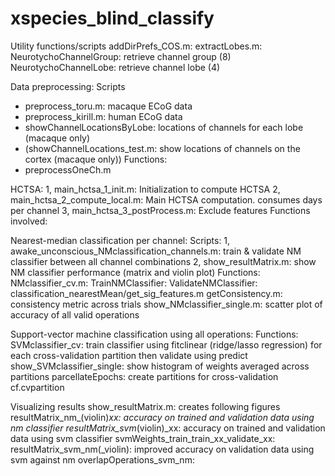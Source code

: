# xspecies_blind_classify

Utility functions/scripts
addDirPrefs_COS.m: 
extractLobes.m: 
NeurotychoChannelGroup: retrieve channel group (8)
NeurotychoChannelLobe: retrieve channel lobe (4)

Data preprocessing:
Scripts
- preprocess_toru.m: macaque ECoG data
- preprocess_kirill.m: human ECoG data
- showChannelLocationsByLobe: locations of channels for each lobe (macaque only)
- (showChannelLocations_test.m: show locations of channels on the cortex (macaque only))
Functions:
- preprocessOneCh.m

HCTSA:
1, main_hctsa_1_init.m: Initialization to compute HCTSA
2, main_hctsa_2_compute_local.m: Main HCTSA computation. consumes days per channel
3, main_hctsa_3_postProcess.m: Exclude features
Functions involved:

Nearest-median classification per channel:
Scripts:
1, awake_unconscious_NMclassification_channels.m: train & validate NM classifier between all channel combinations
2, show_resultMatrix.m: show NM classifier performance (matrix and violin plot)
Functions:
NMclassifier_cv.m:
TrainNMClassifier:
ValidateNMClassifier: 
classification_nearestMean/get_sig_features.m
getConsistency.m: consistency metric across trials
show_NMclassifier_single.m: scatter plot of accuracy of all valid operations

Support-vector machine classification using all operations:
Functions:
SVMclassifier_cv: train classifier using fitclinear (ridge/lasso regression) for each cross-validation partition then validate using predict
show_SVMclassifier_single: show histogram of weights averaged across partitions
parcellateEpochs: create partitions for cross-validation cf.cvpartition

Visualizing results
show_resultMatrix.m: creates following figures 
    resultMatrix_nm_(violin)_xx: accuracy on trained and validation data using nm classifier
    resultMatrix_svm_(violin)_xx: accuracy on trained and validation data using svm classifier
    svmWeights_train_train_xx_validate_xx: 
    resultMatrix_svm_nm(_violin): improved accuracy on validation data using svm against nm
    overlapOperations_svm_nm: 
